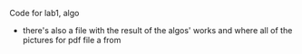 Code for lab1, algo
- there's also a file with the result of the algos' works and where all of the pictures for pdf file a from
